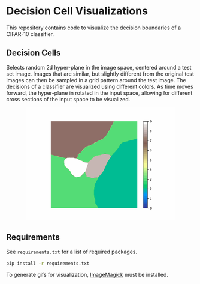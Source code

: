 # Decision Cell Visualizations
This repository contains code to visualize the decision boundaries of a CIFAR-10 classifier.

## Decision Cells
Selects random 2d hyper-plane in the image space, centered around a test set image. Images that are similar, but slightly different from the original test images can then be sampled in a grid pattern around the test image. The decisions of a classifier are visualized using different colors. As time moves forward, the hyper-plane in rotated in the input space, allowing for different cross sections of the input space to be visualized.

<p align="center">
	<img src="example/demo.gif" width=400>
</p>

## Requirements
See `requirements.txt` for a list of required packages.

```bash
pip install -r requirements.txt
```

To generate gifs for visualization, [ImageMagick](https://imagemagick.org/index.php) must be installed.